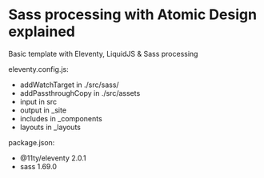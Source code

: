 # Sass processing with Atomic Design explained

Basic template with Eleventy, LiquidJS & Sass processing

eleventy.config.js:
- addWatchTarget in ./src/sass/
- addPassthroughCopy in ./src/assets
- input in src
- output in _site
- includes in _components
- layouts in _layouts

package.json:
- @11ty/eleventy 2.0.1
- sass 1.69.0